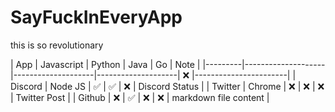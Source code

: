 # SayFuckInEveryApp

this is so revolutionary

| App     | Javascript         | Python             | Java               | Go      | Note                  |
|---------|--------------------|--------------------|--------------------| :x:     |-----------------------|
| Discord | Node JS            | :white_check_mark: | :white_check_mark: | :x:     | Discord Status        |
| Twitter | Chrome             | :x:                | :x:                | :x:     | Twitter Post          |
| Github  | :x:                | :white_check_mark: | :x:                | :x:     | markdown file content |
